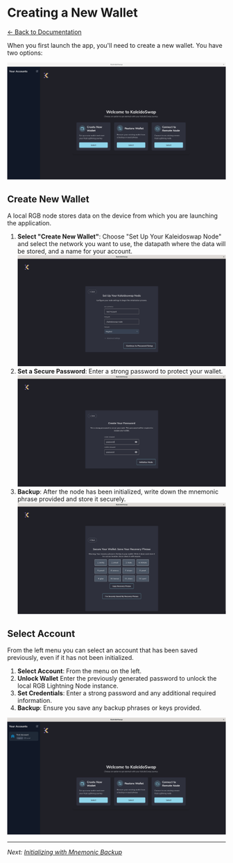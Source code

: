 # Creating a New Wallet

[← Back to Documentation](README.md)

When you first launch the app, you'll need to create a new wallet. You have two options:

![start screen](img/0_init.png)

## Create New Wallet

A local RGB node stores data on the device from which you are launching the application.

1. **Select "Create New Wallet"**: Choose "Set Up Your Kaleidoswap Node" and select the network you want to use, the datapath where the data will be stored, and a name for your account. ![set up node](img/3_set_up_your_kaleidoswap_node.png)
2. **Set a Secure Password**: Enter a strong password to protect your wallet. ![create password](img/5_create_your_password.png)
3. **Backup**: After the node has been initialized, write down the mnemonic phrase provided and store it securely. ![backup seed phrase](img/7_save_your_recovery_phrase.png)

## Select Account

From the left menu you can select an account that has been saved previously, even if it has not been initialized.

1. **Select Account**: From the menu on the left.
2. **Unlock Wallet** Enter the previously generated password to unlock the local RGB Lightning Node instance.
3. **Set Credentials**: Enter a strong password and any additional required information.
4. **Backup**: Ensure you save any backup phrases or keys provided.

![select account from left menu](img/1_init_with_account.png)

---

*Next: [Initializing with Mnemonic Backup](InitializingMnemonic.md)*
